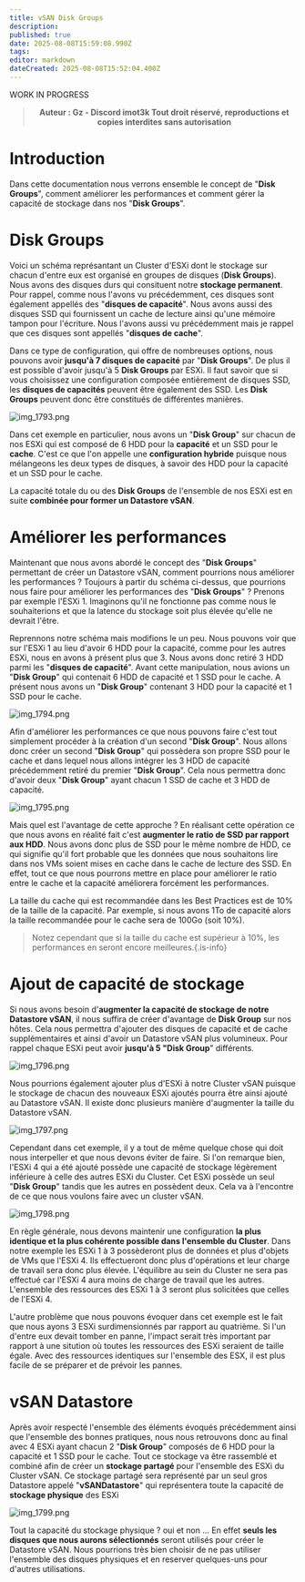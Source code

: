 ```yaml
---
title: vSAN Disk Groups
description: 
published: true
date: 2025-08-08T15:59:08.990Z
tags: 
editor: markdown
dateCreated: 2025-08-08T15:52:04.400Z
---
```


WORK IN PROGRESS

> <b><p style="text-align: center;"> Auteur : Gz - Discord imot3k 
> Tout droit réservé, reproductions et copies interdites sans autorisation </p></b>

# Introduction
Dans cette documentation nous verrons ensemble le concept de "**Disk Groups**", comment améliorer les performances et comment gérer la capacité de stockage dans nos "**Disk Groups**".

# Disk Groups

Voici un schéma représantant un Cluster d'ESXi dont le stockage sur chacun d'entre eux est organisé en groupes de disques (**Disk Groups**).
Nous avons des disques durs qui consituent notre **stockage permanent**.
Pour rappel, comme nous l'avons vu précédemment, ces disques sont également appellés des "**disques de capacité**".
Nous avons aussi des disques SSD qui fournissent un cache de lecture ainsi qu'une mémoire tampon pour l'écriture.
Nous l'avons aussi vu précédemment mais je rappel que ces disques sont appellés "**disques de cache**".

Dans ce type de configuration, qui offre de nombreuses options, nous pouvons avoir **jusqu'à 7 disques de capacité** par "**Disk Groups**".
De plus il est possible d'avoir jusqu'à 5 **Disk Groups** par ESXi.
Il faut savoir que si vous choisissez une configuration composée entièrement de disques SSD, les **disques de capacités** peuvent être également des SSD.
Les **Disk Groups** peuvent donc être constitués de différentes manières.

![img_1793.png](/img_1793.png)

Dans cet exemple en particulier, nous avons un "**Disk Group**" sur chacun de nos ESXi qui est composé de 6 HDD pour la **capacité** et un SSD pour le **cache**.
C'est ce que l'on appelle une **configuration hybride** puisque nous mélangeons les deux types de disques, à savoir des HDD pour la capacité et un SSD pour le cache.

La capacité totale du ou des **Disk Groups** de l'ensemble de nos ESXi est en suite **combinée pour former un Datastore vSAN**.

# Améliorer les performances

Maintenant que nous avons abordé le concept des "**Disk Groups**" permettant de créer un Datastore vSAN, comment pourrions nous améliorer les performances ?
Toujours à partir du schéma ci-dessus, que pourrions nous faire pour améliorer les performances des "**Disk Groups**" ?
Prenons par exemple l'ESXi 1. Imaginons qu'il ne fonctionne pas comme nous le souhaiterions et que la latence du stockage soit plus élevée qu'elle ne devrait l'être.

Reprennons notre schéma mais modifions le un peu.
Nous pouvons voir que sur l'ESXi 1 au lieu d'avoir 6 HDD pour la capacité, comme pour les autres ESXi, nous en avons à présent plus que 3.
Nous avons donc retiré 3 HDD parmi les "**disques de capacité**".
Avant cette manipulation, nous avions un "**Disk Group**" qui contenait 6 HDD de capacité et 1 SSD pour le cache.
A présent nous avons un "**Disk Group**" contenant 3 HDD pour la capacité et 1 SSD pour le cache.

![img_1794.png](/img_1794.png)

Afin d'améliorer les performances ce que nous pouvons faire c'est tout simplement procéder à la création d'un second "**Disk Group**".
Nous allons donc créer un second "**Disk Group**" qui possèdera son propre SSD pour le cache et dans lequel nous allons intégrer les 3 HDD de capacité précédemment retiré du premier "**Disk Group**".
Cela nous permettra donc d'avoir deux "**Disk Group**" ayant chacun 1 SSD de cache et 3 HDD de capacité.

![img_1795.png](/img_1795.png)

Mais quel est l'avantage de cette approche ?
En réalisant cette opération ce que nous avons en réalité fait c'est **augmenter le ratio de SSD par rapport aux HDD**. 
Nous avons donc plus de SSD pour le même nombre de HDD, ce qui signifie qu'il fort probable que les données que nous souhaitons lire dans nos VMs soient mises en cache dans le cache de lecture des SSD.
En effet, tout ce que nous pourrons mettre en place pour améliorer le ratio entre le cache et la capacité améliorera forcément les performances.

La taille du cache qui est recommandée dans les Best Practices est de 10% de la taille de la capacité.
Par exemple, si nous avons 1To de capacité alors la taille recommandée pour le cache sera de 100Go (soit 10%).

> Notez cependant que si la taille du cache est supérieur à 10%, les performances en seront encore meilleures.{.is-info}

# Ajout de capacité de stockage

Si nous avons besoin d'**augmenter la capacité de stockage de notre Datastore vSAN**, il nous suffira de créer d'avantage de **Disk Group** sur nos hôtes.
Cela nous permettra d'ajouter des disques de capacité et de cache supplémentaires et ainsi d'avoir un Datastore vSAN plus volumineux.
Pour rappel chaque ESXi peut avoir **jusqu'à 5 "Disk Group**" différents.

![img_1796.png](/img_1796.png)

Nous pourrions également ajouter plus d'ESXi à notre Cluster vSAN puisque le stockage de chacun des nouveaux ESXi ajoutés pourra être ainsi ajouté au Datastore vSAN.
Il existe donc plusieurs manière d'augmenter la taille du Datastore vSAN.

![img_1797.png](/img_1797.png)

Cependant dans cet exemple, il y a tout de même quelque chose qui doit nous interpeller et que nous devons éviter de faire.
Si l'on remarque bien, l'ESXi 4 qui a été ajouté possède une capacité de stockage légèrement inférieure à celle des autres ESXi du Cluster.
Cet ESXi possède un seul "**Disk Group**" tandis que les autres en possèdent deux. Cela va à l'encontre de ce que nous voulons faire avec un cluster vSAN.

![img_1798.png](/img_1798.png)

En règle générale, nous devons maintenir une configuration **la plus identique et la plus cohérente possible dans l'ensemble du Cluster**.
Dans notre exemple les ESXi 1 à 3 possèderont plus de données et plus d'objets de VMs que l'ESXi 4.
Ils effectueront donc plus d'opérations et leur charge de travail sera donc plus élevée.
L'équilibre au sein du Cluster ne sera pas effectué car l'ESXi 4 aura moins de charge de travail que les autres.
L'ensemble des ressources des ESXi 1 à 3 seront plus solicitées que celles de l'ESXi 4.

L'autre problème que nous pouvons évoquer dans cet exemple est le fait que nous ayons 3 ESXi surdimensionnés par rapport au quatrième.
Si l'un d'entre eux devait tomber en panne, l'impact serait très important par rapport à une sitution où toutes les ressources des ESXi seraient de taille égale.
Avec des ressources identiques sur l'ensemble des ESX, il est plus facile de se préparer et de prévoir les pannes.

# vSAN Datastore

Après avoir respecté l'ensemble des éléments évoqués précédemment ainsi que l'ensemble des bonnes pratiques, nous nous retrouvons donc au final avec 4 ESXi ayant chacun 2 "**Disk Group**" composés de 6 HDD pour la capacité et 1 SSD pour le cache.
Tout ce stockage va être rassemblé et combiné afin de créer un **stockage partagé** pour l'ensemble des ESXi du Cluster vSAN.
Ce stockage partagé sera représenté par un seul gros Datastore appelé "**vSANDatastore**" qui représentera toute la capacité de **stockage physique** des ESXi

![img_1799.png](/img_1799.png)

Tout la capacité du stockage physique ? oui et non ...
En effet **seuls les disques que nous aurons sélectionnés** seront utilisés pour créer le Datastore vSAN.
Nous pourrions très bien choisir de ne pas utiliser l'ensemble des disques physiques et en reserver quelques-uns pour d'autres utilisations.